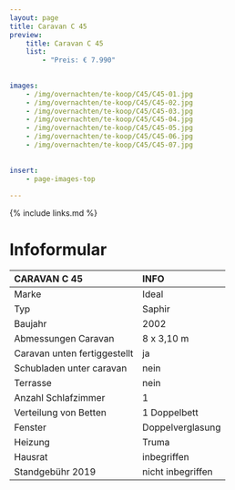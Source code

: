 ```yaml
---
layout: page
title: Caravan C 45
preview: 
    title: Caravan C 45
    list:
        - "Preis: € 7.990"
        
        
images:
    - /img/overnachten/te-koop/C45/C45-01.jpg
    - /img/overnachten/te-koop/C45/C45-02.jpg
    - /img/overnachten/te-koop/C45/C45-03.jpg
    - /img/overnachten/te-koop/C45/C45-04.jpg
    - /img/overnachten/te-koop/C45/C45-05.jpg
    - /img/overnachten/te-koop/C45/C45-06.jpg
    - /img/overnachten/te-koop/C45/C45-07.jpg
    
    
insert:
    - page-images-top
    
---
```


{% include links.md %}



# Infoformular

CARAVAN C 45                | INFO        | 
:---------------------------|:------------|
Marke                       |Ideal  
Typ                         |Saphir
Baujahr                     |2002
Abmessungen Caravan         |8 x 3,10 m
Caravan unten fertiggestellt|ja
Schubladen unter caravan    |nein
Terrasse                    |nein
Anzahl Schlafzimmer         |1
Verteilung von Betten       |1 Doppelbett
Fenster                     |Doppelverglasung
Heizung                     |Truma
Hausrat                     |inbegriffen
Standgebühr 2019            |nicht inbegriffen